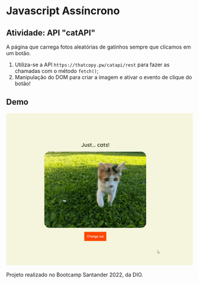 # Javascript Assíncrono

## Atividade: API "catAPI"

A página que carrega fotos aleatórias de gatinhos sempre que clicamos em um botão.

1. Utiliza-se a API `https://thatcopy.pw/catapi/rest` para fazer as chamadas com o método `fetch()`;
2. Manipulação do DOM para criar a imagem e ativar o evento de clique do botão!

## Demo

![catAPI](./api-cats.gif)

Projeto realizado no Bootcamp Santander 2022, da DIO.

